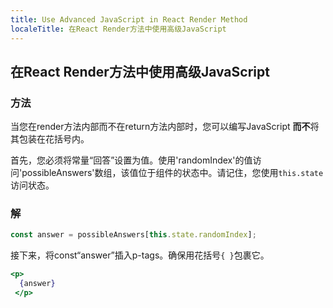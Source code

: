 ```yaml
---
title: Use Advanced JavaScript in React Render Method
localeTitle: 在React Render方法中使用高级JavaScript
---
```

## 在React Render方法中使用高级JavaScript

### 方法

当您在render方法内部而不在return方法内部时，您可以编写JavaScript **而不**将其包装在花括号内。

首先，您必须将常量“回答”设置为值。使用'randomIndex'的值访问'possibleAnswers'数组，该值位于组件的状态中。请记住，您使用`this.state`访问状态。

### 解

```js
const answer = possibleAnswers[this.state.randomIndex]; 
```

接下来，将const“answer”插入p-tags。确保用花括号`{ }`包裹它。

```jsx
<p> 
  {answer} 
 </p> 

```
